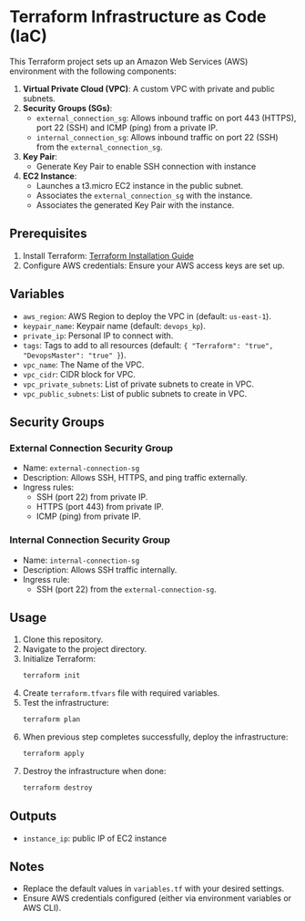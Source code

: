 # Terraform Infrastructure as Code (IaC)

This Terraform project sets up an Amazon Web Services (AWS) environment with the following components:

1. **Virtual Private Cloud (VPC)**: A custom VPC with private and public subnets.
2. **Security Groups (SGs)**:
   - `external_connection_sg`: Allows inbound traffic on port 443 (HTTPS), port 22 (SSH) and ICMP (ping) from a private IP.
   - `internal_connection_sg`: Allows inbound traffic on port 22 (SSH) from the `external_connection_sg`.
3. **Key Pair**:
   - Generate Key Pair to enable SSH connection with instance
4. **EC2 Instance**:
   - Launches a t3.micro EC2 instance in the public subnet.
   - Associates the `external_connection_sg` with the instance.
   - Associates the generated Key Pair with the instance.

## Prerequisites

1. Install Terraform: [Terraform Installation Guide](https://learn.hashicorp.com/tutorials/terraform/install-cli)
2. Configure AWS credentials: Ensure your AWS access keys are set up.

## Variables

- `aws_region`: AWS Region to deploy the VPC in (default: `us-east-1`).
- `keypair_name`: Keypair name (default: `devops_kp`).
- `private_ip`: Personal IP to connect with.
- `tags`: Tags to add to all resources (default: `{ "Terraform": "true", "DevopsMaster": "true" }`).
- `vpc_name`: The Name of the VPC.
- `vpc_cidr`: CIDR block for VPC.
- `vpc_private_subnets`: List of private subnets to create in VPC.
- `vpc_public_subnets`: List of public subnets to create in VPC.

## Security Groups

### External Connection Security Group

- Name: `external-connection-sg`
- Description: Allows SSH, HTTPS, and ping traffic externally.
- Ingress rules:
  - SSH (port 22) from private IP.
  - HTTPS (port 443) from private IP.
  - ICMP (ping) from private IP.

### Internal Connection Security Group

- Name: `internal-connection-sg`
- Description: Allows SSH traffic internally.
- Ingress rule:
  - SSH (port 22) from the `external-connection-sg`.

## Usage

1. Clone this repository.
2. Navigate to the project directory.
3. Initialize Terraform:
   ```bash
   terraform init
   ```
4. Create `terraform.tfvars` file with required variables.
5. Test the infrastructure:
   ```bash
   terraform plan
   ```
6. When previous step completes successfully, deploy the infrastructure:
   ```bash
   terraform apply
   ```
7. Destroy the infrastructure when done:
   ```bash
   terraform destroy
   ```

## Outputs

- `instance_ip`: public IP of EC2 instance

## Notes

- Replace the default values in `variables.tf` with your desired settings.
- Ensure AWS credentials configured (either via environment variables or AWS CLI).
